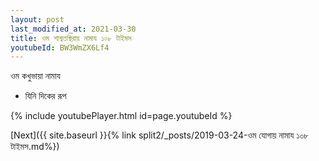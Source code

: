 ```yaml
---
layout: post
last_modified_at: 2021-03-30
title: ওম শাশ্বতস্থিরায় নামায ১০৮ টাইমস
youtubeId: BW3WmZX6Lf4
---
```

 
 
 ওম কখুভায়া নামায  
 
 -  যিনি দিকের রূপ 
 
  
 
  
 
 
 
 
 
 


{% include youtubePlayer.html id=page.youtubeId %}
 
[Next]({{ site.baseurl }}{% link  split2/_posts/2019-03-24-ওম যোগায় নামায ১০৮ টাইমস.md%})
 
